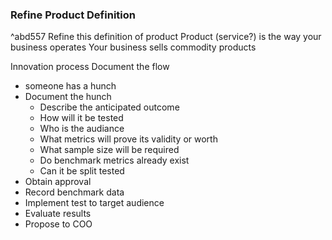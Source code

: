 
### Refine Product Definition
^abd557
Refine this definition of product
Product (service?) is the way your business operates
Your business sells commodity products

Innovation process
Document the flow
- someone has a hunch
- Document the hunch
	- Describe the anticipated outcome
	- How will it be tested
	- Who is the audiance
	- What metrics will prove its validity or worth
	- What sample size will be required
	- Do benchmark metrics already exist
	- Can it be split tested
- Obtain approval
- Record benchmark data
- Implement test to target audience
- Evaluate results
- Propose to COO